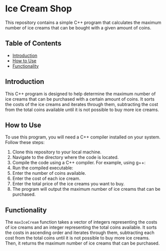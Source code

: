 # Ice Cream Shop

This repository contains a simple C++ program that calculates the maximum number of ice creams that can be bought with a given amount of coins.

## Table of Contents
- [Introduction](#introduction)
- [How to Use](#how-to-use)
- [Functionality](#functionality)

## Introduction
This C++ program is designed to help determine the maximum number of ice creams that can be purchased with a certain amount of coins. It sorts the costs of the ice creams and iterates through them, subtracting the cost from the total coins available until it is not possible to buy more ice creams.

## How to Use
To use this program, you will need a C++ compiler installed on your system. Follow these steps:
1. Clone this repository to your local machine.
2. Navigate to the directory where the code is located.
3. Compile the code using a C++ compiler. For example, using g++:
4. Run the compiled executable:
5. Enter the number of coins available.
6. Enter the cost of each ice cream.
7. Enter the total price of the ice creams you want to buy.
8. The program will output the maximum number of ice creams that can be purchased.

## Functionality
The `maxIceCream` function takes a vector of integers representing the costs of ice creams and an integer representing the total coins available. It sorts the costs in ascending order and iterates through them, subtracting each cost from the total coins until it is not possible to buy more ice creams. Then, it returns the maximum number of ice creams that can be purchased.


